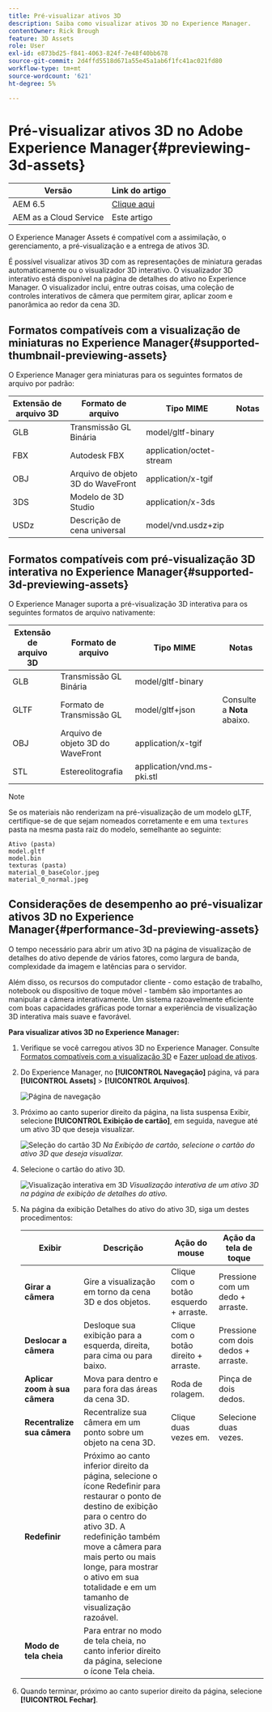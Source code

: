 ```yaml
---
title: Pré-visualizar ativos 3D
description: Saiba como visualizar ativos 3D no Experience Manager.
contentOwner: Rick Brough
feature: 3D Assets
role: User
exl-id: e873bd25-f841-4063-824f-7e48f40bb678
source-git-commit: 2d4ffd5518d671a55e45a1ab6f1fc41ac021fd80
workflow-type: tm+mt
source-wordcount: '621'
ht-degree: 5%

---
```


# Pré-visualizar ativos 3D no Adobe Experience Manager{#previewing-3d-assets}

| Versão | Link do artigo |
| -------- | ---------------------------- |
| AEM 6.5 | [Clique aqui](https://experienceleague.adobe.com/docs/experience-manager-65/assets/using/previewing-3d-assets.html?lang=pt-BR) |
| AEM as a Cloud Service | Este artigo |

O Experience Manager Assets é compatível com a assimilação, o gerenciamento, a pré-visualização e a entrega de ativos 3D.

É possível visualizar ativos 3D com as representações de miniatura geradas automaticamente ou o visualizador 3D interativo. O visualizador 3D interativo está disponível na página de detalhes do ativo no Experience Manager. O visualizador inclui, entre outras coisas, uma coleção de controles interativos de câmera que permitem girar, aplicar zoom e panorâmica ao redor da cena 3D.

<!-- See also [Working with 3D assets in Dynamic Media](/help/assets/dynamic-media/assets-3d.md). -->

## Formatos compatíveis com a visualização de miniaturas no Experience Manager{#supported-thumbnail-previewing-assets}

O Experience Manager gera miniaturas para os seguintes formatos de arquivo por padrão:

| Extensão de arquivo 3D | Formato de arquivo | Tipo MIME | Notas |
|---|---|---|---|
| GLB | Transmissão GL Binária | model/gltf-binary |  |
| FBX | Autodesk FBX | application/octet-stream |  |
| OBJ | Arquivo de objeto 3D do WaveFront | application/x-tgif |  |
| 3DS | Modelo de 3D Studio | application/x-3ds |  |
| USDz | Descrição de cena universal | model/vnd.usdz+zip |  |

## Formatos compatíveis com pré-visualização 3D interativa no Experience Manager{#supported-3d-previewing-assets}

O Experience Manager suporta a pré-visualização 3D interativa para os seguintes formatos de arquivo nativamente:

| Extensão de arquivo 3D | Formato de arquivo | Tipo MIME | Notas |
|---|---|---|---|
| GLB | Transmissão GL Binária | model/gltf-binary |  |
| GLTF | Formato de Transmissão GL | model/gltf+json | Consulte a **Nota** abaixo. |
| OBJ | Arquivo de objeto 3D do WaveFront | application/x-tgif |  |
| STL | Estereolitografia | application/vnd.ms-pki.stl |  |


>[!NOTE]
>
>Se os materiais não renderizam na pré-visualização de um modelo gLTF, certifique-se de que sejam nomeados corretamente e em uma `textures` pasta na mesma pasta raiz do modelo, semelhante ao seguinte:

    Ativo (pasta)
    model.gltf
    model.bin
    texturas (pasta)
    material_0_baseColor.jpeg
    material_0_normal.jpeg

## Considerações de desempenho ao pré-visualizar ativos 3D no Experience Manager{#performance-3d-previewing-assets}

O tempo necessário para abrir um ativo 3D na página de visualização de detalhes do ativo depende de vários fatores, como largura de banda, complexidade da imagem e latências para o servidor.

Além disso, os recursos do computador cliente - como estação de trabalho, notebook ou dispositivo de toque móvel - também são importantes ao manipular a câmera interativamente. Um sistema razoavelmente eficiente com boas capacidades gráficas pode tornar a experiência de visualização 3D interativa mais suave e favorável.

**Para visualizar ativos 3D no Experience Manager:**

1. Verifique se você carregou ativos 3D no Experience Manager.
Consulte [Formatos compatíveis com a visualização 3D](#supported-3d-previewing-assets) e [Fazer upload de ativos](/help/assets/manage-digital-assets.md#uploading-assets).
1. Do Experience Manager, no **[!UICONTROL Navegação]** página, vá para **[!UICONTROL Assets]** > **[!UICONTROL Arquivos]**.

   ![Página de navegação](/help/assets/dynamic-media/assets/navigation-assets.png)

1. Próximo ao canto superior direito da página, na lista suspensa Exibir, selecione **[!UICONTROL Exibição de cartão]**, em seguida, navegue até um ativo 3D que deseja visualizar.

   ![Seleção do cartão 3D](/help/assets/dynamic-media/assets/3d-card-select.png)
   _Na Exibição de cartão, selecione o cartão do ativo 3D que deseja visualizar._

1. Selecione o cartão do ativo 3D.

   ![Visualização interativa em 3D](/help/assets/dynamic-media/assets/3d-preview.png)
   _Visualização interativa de um ativo 3D na página de exibição de detalhes do ativo._
1. Na página da exibição Detalhes do ativo do ativo 3D, siga um destes procedimentos:

   | Exibir | Descrição | Ação do mouse | Ação da tela de toque |
   | --- | --- | --- | --- |
   | **Girar a câmera** | Gire a visualização em torno da cena 3D e dos objetos. | Clique com o botão esquerdo + arraste. | Pressione com um dedo + arraste. |
   | **Deslocar a câmera** | Desloque sua exibição para a esquerda, direita, para cima ou para baixo. | Clique com o botão direito + arraste. | Pressione com dois dedos + arraste. |
   | **Aplicar zoom à sua câmera** | Mova para dentro e para fora das áreas da cena 3D. | Roda de rolagem. | Pinça de dois dedos. |
   | **Recentralize sua câmera** | Recentralize sua câmera em um ponto sobre um objeto na cena 3D. | Clique duas vezes em. | Selecione duas vezes. |
   | **Redefinir** | Próximo ao canto inferior direito da página, selecione o ícone Redefinir para restaurar o ponto de destino de exibição para o centro do ativo 3D. A redefinição também move a câmera para mais perto ou mais longe, para mostrar o ativo em sua totalidade e em um tamanho de visualização razoável. |   |   |
   | **Modo de tela cheia** | Para entrar no modo de tela cheia, no canto inferior direito da página, selecione o ícone Tela cheia. |   |   |

1. Quando terminar, próximo ao canto superior direito da página, selecione **[!UICONTROL Fechar]**.
